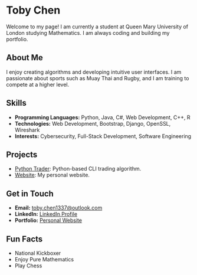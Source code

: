 <!DOCTYPE html>
<html lang="en">
<head>
    <meta charset="UTF-8">
    <meta name="viewport" content="width=device-width, initial-scale=1.0">
    <link href="https://cdn.jsdelivr.net/npm/bootstrap@5.3.2/dist/css/bootstrap.min.css" rel="stylesheet">
</head>
<body class="bg-light text-dark">
    <div class="container mt-5">
        <h1 class="mb-4">Toby Chen</h1>
        <p>Welcome to my page! I am currently a student at Queen Mary University of London studying Mathematics. I am always coding and building my portfolio.</p>
        <section class="mt-5">
            <h2>About Me</h2>
            <p>I enjoy creating algorithms and developing intuitive user interfaces. I am passionate about sports such as Muay Thai and Rugby, and I am training to compete at a higher level.</p>
        </section>
        <section class="mt-5">
            <h2>Skills</h2>
            <ul>
                <li><strong>Programming Languages:</strong> Python, Java, C#, Web Development, C++, R</li>
                <li><strong>Technologies:</strong> Web Development, Bootstrap, Django, OpenSSL, Wireshark</li>
                <li><strong>Interests:</strong> Cybersecurity, Full-Stack Development, Software Engineering</li>
            </ul>
        </section>
        <section class="mt-5">
            <h2>Projects</h2>
            <ul>
                <li><a href="https://github.com/ToadBoyChen/Trader" target="_blank">Python Trader</a>: Python-based CLI trading algorithm.</li>
                <li><a href="https://github.com/ToadBoyChen/ToadBoyChen.github.io" target="_blank">Website</a>: My personal website.</li>
            </ul>
        </section>
        <section class="mt-5">
            <h2>Get in Touch</h2>
            <ul>
                <li><strong>Email:</strong> <a href="mailto:toby.chen1337@outlook.com">toby.chen1337@outlook.com</a></li>
                <li><strong>LinkedIn:</strong> <a href="https://www.linkedin.com/in/toby-chen-167519298/" target="_blank">LinkedIn Profile</a></li>
                <li><strong>Portfolio:</strong> <a href="https://toadboychen.github.io" target="_blank">Personal Website</a></li>
            </ul>
        </section>
        <section class="mt-5 mb-5">
            <h2>Fun Facts</h2>
            <ul>
                <li>National Kickboxer</li>
                <li>Enjoy Pure Mathematics</li>
                <li>Play Chess</li>
            </ul>
        </section>
    </div>
</body>
</html>
